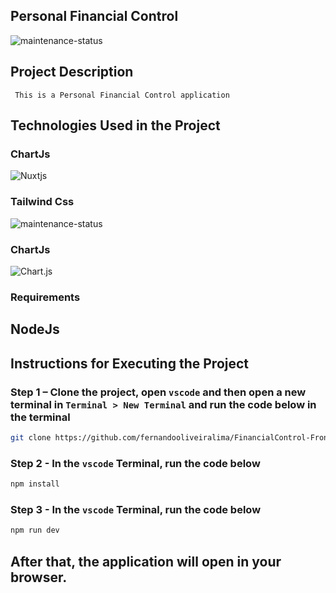 ## Personal Financial Control


![maintenance-status](https://img.shields.io/badge/maintenance-actively--developed-brightgreen.svg)

## Project Description
     This is a Personal Financial Control application 
     

## Technologies Used in the Project
     
### ChartJs
![Nuxtjs](https://img.shields.io/badge/Nuxt-002E3B?style=for-the-badge&logo=nuxtdotjs&logoColor=#00DC82)

### Tailwind Css
![maintenance-status](https://img.shields.io/badge/Tailwind_CSS-38B2AC?style=for-the-badge&logo=tailwind-css&logoColor=white)


### ChartJs
![Chart.js](https://img.shields.io/badge/chart.js-F5788D.svg?style=for-the-badge&logo=chart.js&logoColor=white)

### Requirements
## NodeJs

## Instructions for Executing the Project

### Step 1 – Clone the project, open `vscode` and then open a new terminal in `Terminal > New Terminal` and run the code below in the terminal
```bash
git clone https://github.com/fernandooliveiralima/FinancialControl-FrontEnd-NuxtJs.git 
```
### Step 2 - In the `vscode` Terminal, run the code below
```bash
npm install 
```
### Step 3 - In the `vscode` Terminal, run the code below
```bash
npm run dev 
```

## After that, the application will open in your browser.